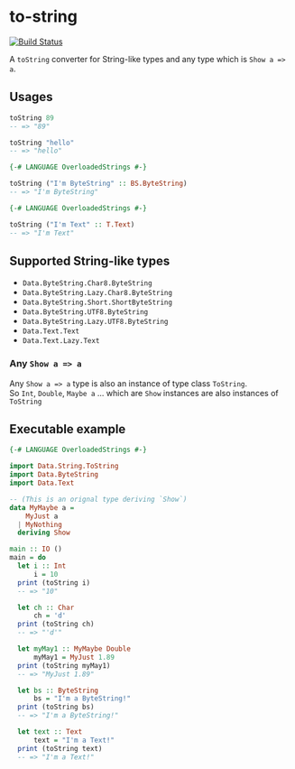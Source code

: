 # to-string
[![Build Status](https://travis-ci.com/nwtgck/to-string-haskell.svg?token=TuxNpqznwwyy7hyJwBVm&branch=master)](https://travis-ci.com/nwtgck/to-string-haskell)

A `toString` converter for String-like types and any type which is `Show a => a`.

## Usages

```hs
toString 89
-- => "89"
```

```hs
toString "hello"
-- => "hello"
```

```hs
{-# LANGUAGE OverloadedStrings #-}

toString ("I'm ByteString" :: BS.ByteString)
-- => "I'm ByteString"
```

```hs
{-# LANGUAGE OverloadedStrings #-}

toString ("I'm Text" :: T.Text)
-- => "I'm Text"
```

## Supported String-like types


* `Data.ByteString.Char8.ByteString`
* `Data.ByteString.Lazy.Char8.ByteString`
* `Data.ByteString.Short.ShortByteString`
* `Data.ByteString.UTF8.ByteString`
* `Data.ByteString.Lazy.UTF8.ByteString`
* `Data.Text.Text`
* `Data.Text.Lazy.Text`

### Any `Show a => a`

Any `Show a => a` type is also an instance of type class `ToString`.  
So `Int`, `Double`, `Maybe a` ... which are `Show` instances are also instances of `ToString`

## Executable example

```hs
{-# LANGUAGE OverloadedStrings #-}

import Data.String.ToString
import Data.ByteString
import Data.Text

-- (This is an orignal type deriving `Show`)
data MyMaybe a = 
    MyJust a
  | MyNothing
  deriving Show

main :: IO ()
main = do
  let i :: Int
      i = 10
  print (toString i)
  -- => "10"

  let ch :: Char
      ch = 'd'
  print (toString ch)
  -- => "'d'"

  let myMay1 :: MyMaybe Double
      myMay1 = MyJust 1.89 
  print (toString myMay1)
  -- => "MyJust 1.89"

  let bs :: ByteString
      bs = "I'm a ByteString!"
  print (toString bs)
  -- => "I'm a ByteString!"

  let text :: Text
      text = "I'm a Text!"
  print (toString text)
  -- => "I'm a Text!"
```